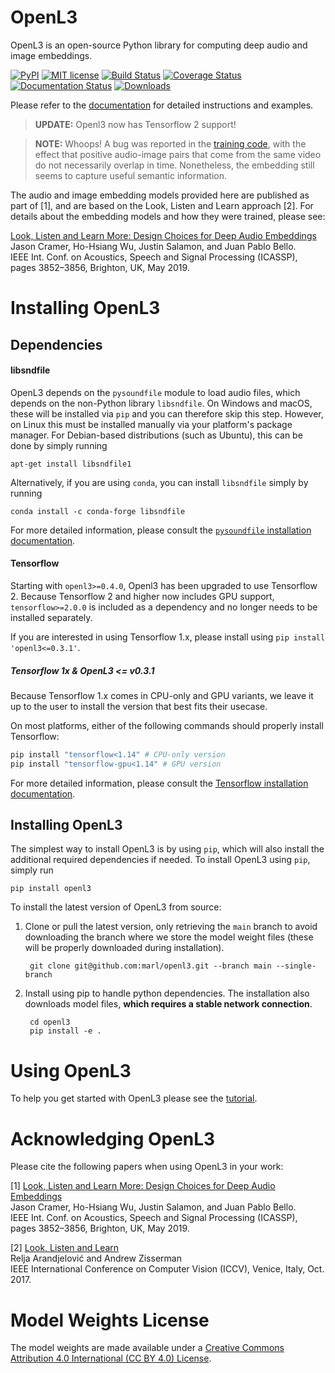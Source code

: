 # OpenL3

OpenL3 is an open-source Python library for computing deep audio and image embeddings.

[![PyPI](https://img.shields.io/badge/python-3.6%2C%203.7%2C%203.8-blue.svg)](https://pypi.python.org/pypi/openl3)
[![MIT license](https://img.shields.io/badge/License-MIT-blue.svg)](https://choosealicense.com/licenses/mit/)
[![Build Status](https://travis-ci.com/marl/openl3.svg?branch=main)](https://travis-ci.com/marl/openl3)
[![Coverage Status](https://coveralls.io/repos/github/marl/openl3/badge.svg?branch=main)](https://coveralls.io/github/marl/openl3?branch=main)
[![Documentation Status](https://readthedocs.org/projects/openl3/badge/?version=latest)](http://openl3.readthedocs.io/en/latest/?badge=latest)
[![Downloads](https://pepy.tech/badge/openl3)](https://pepy.tech/project/openl3)

Please refer to the [documentation](https://openl3.readthedocs.io/en/latest/) for detailed instructions and examples.

> **UPDATE:** Openl3 now has Tensorflow 2 support!

> **NOTE:** Whoops! A bug was reported in the [training code](https://github.com/marl/l3embedding), with the effect that positive audio-image pairs that come from the same video do not necessarily overlap in time. Nonetheless, the embedding still seems to capture useful semantic information.

The audio and image embedding models provided here are published as part of [1], and are based on the Look, Listen and Learn approach [2]. For details about the embedding models and how they were trained, please see:

[Look, Listen and Learn More: Design Choices for Deep Audio Embeddings](http://www.justinsalamon.com/uploads/4/3/9/4/4394963/cramer_looklistenlearnmore_icassp_2019.pdf)<br/>
Jason Cramer, Ho-Hsiang Wu, Justin Salamon, and Juan Pablo Bello.<br/>
IEEE Int. Conf. on Acoustics, Speech and Signal Processing (ICASSP), pages 3852–3856, Brighton, UK, May 2019.


# Installing OpenL3

Dependencies
------------

#### libsndfile
OpenL3 depends on the `pysoundfile` module to load audio files, which depends on the non-Python library
``libsndfile``. On Windows and macOS, these will be installed via ``pip`` and you can therefore skip this step.
However, on Linux this must be installed manually via your platform's package manager.
For Debian-based distributions (such as Ubuntu), this can be done by simply running

    apt-get install libsndfile1

Alternatively, if you are using `conda`, you can install `libsndfile` simply by running

    conda install -c conda-forge libsndfile

For more detailed information, please consult the
[`pysoundfile` installation documentation](https://pysoundfile.readthedocs.io/en/0.9.0/#installation>).


#### Tensorflow
Starting with `openl3>=0.4.0`, Openl3 has been upgraded to use Tensorflow 2. Because Tensorflow 2 and higher now includes GPU support, `tensorflow>=2.0.0` is included as a dependency and no longer needs to be installed separately. 

If you are interested in using Tensorflow 1.x, please install using `pip install 'openl3<=0.3.1'`.

##### Tensorflow 1x & OpenL3 <= v0.3.1
Because Tensorflow 1.x comes in CPU-only and GPU variants, we leave it up to the user to install the version that best fits
their usecase.

On most platforms, either of the following commands should properly install Tensorflow:

```bash
pip install "tensorflow<1.14" # CPU-only version
pip install "tensorflow-gpu<1.14" # GPU version
```

For more detailed information, please consult the
[Tensorflow installation documentation](https://www.tensorflow.org/install/).


Installing OpenL3
-----------------
The simplest way to install OpenL3 is by using ``pip``, which will also install the additional required dependencies
if needed. To install OpenL3 using ``pip``, simply run

    pip install openl3

To install the latest version of OpenL3 from source:

1. Clone or pull the latest version, only retrieving the ``main`` branch to avoid downloading the branch where we store the model weight files (these will be properly downloaded during installation).

        git clone git@github.com:marl/openl3.git --branch main --single-branch

2. Install using pip to handle python dependencies. The installation also downloads model files, **which requires a stable network connection**.

        cd openl3
        pip install -e .

# Using OpenL3

To help you get started with OpenL3 please see the
[tutorial](http://openl3.readthedocs.io/en/latest/tutorial.html).


# Acknowledging OpenL3

Please cite the following papers when using OpenL3 in your work:

[1] [Look, Listen and Learn More: Design Choices for Deep Audio Embeddings](http://www.justinsalamon.com/uploads/4/3/9/4/4394963/cramer\_looklistenlearnmore\_icassp\_2019.pdf)<br/>
Jason Cramer, Ho-Hsiang Wu, Justin Salamon, and Juan Pablo Bello.<br/>
IEEE Int. Conf. on Acoustics, Speech and Signal Processing (ICASSP), pages 3852–3856, Brighton, UK, May 2019.

[2] [Look, Listen and Learn](http://openaccess.thecvf.com/content\_ICCV\_2017/papers/Arandjelovic\_Look\_Listen\_and\_ICCV\_2017\_paper.pdf)<br/>
Relja Arandjelović and Andrew Zisserman<br/>
IEEE International Conference on Computer Vision (ICCV), Venice, Italy, Oct. 2017.

# Model Weights License
The model weights are made available under a [Creative Commons Attribution 4.0 International (CC BY 4.0) License](https://creativecommons.org/licenses/by/4.0/).

